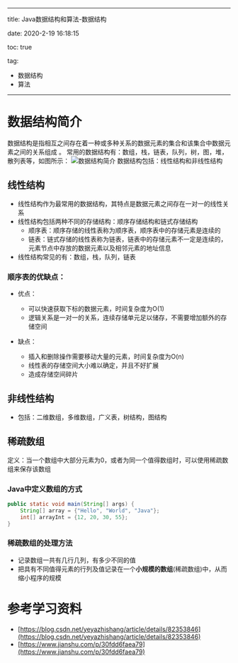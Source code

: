 ----------
title: Java数据结构和算法-数据结构

date: 2020-2-19 16:18:15

toc: true

tag: 

- 数据结构
- 算法

----------

# 数据结构简介
数据结构是指相互之间存在着一种或多种关系的数据元素的集合和该集合中数据元素之间的关系组成 。 常用的数据结构有：数组，栈，链表，队列，树，图，堆，散列表等，如图所示： 
![数据结构简介](https://img-blog.csdnimg.cn/20200219192500640.png?x-oss-process=image/watermark,type_ZmFuZ3poZW5naGVpdGk,shadow_10,text_aHR0cHM6Ly9ibG9nLmNzZG4ubmV0L3Rhb3dlaWRvbmcx,size_16,color_FFFFFF,t_70)
数据结构包括：线性结构和非线性结构

## 线性结构

- 线性结构作为最常用的数据结构，其特点是数据元素之间存在一对一的线性关系
- 线性结构包括两种不同的存储结构：顺序存储结构和链式存储结构
  - 顺序表：顺序存储的线性表称为顺序表，顺序表中的存储元素是连续的
  - 链表：链式存储的线性表称为链表，链表中的存储元素不一定是连续的，元素节点中存放的数据元素以及相邻元素的地址信息
- 线性结构常见的有：数组，栈，队列，链表

### 顺序表的优缺点：
- 优点：
  - 可以快速获取下标的数据元素，时间复杂度为O(1)
  - 逻辑关系是一对一的关系，连续存储单元足以储存，不需要增加额外的存储空间

- 缺点：
  - 插入和删除操作需要移动大量的元素，时间复杂度为O(n)
  - 线性表的存储空间大小难以确定，并且不好扩展
  - 造成存储空间碎片

## 非线性结构
- 包括：二维数组，多维数组，广义表，树结构，图结构
## 稀疏数组
定义：当一个数组中大部分元素为0，或者为同一个值得数组时，可以使用稀疏数组来保存该数组

### Java中定义数组的方式
```java
public static void main(String[] args) {
    String[] array = {"Hello", "World", "Java"};
    int[] arrayInt = {12, 20, 30, 55};
}
```

### 稀疏数组的处理方法
- 记录数组一共有几行几列，有多少不同的值
- 把具有不同值得元素的行列及值记录在一个**小规模的数组**(稀疏数组)中，从而缩小程序的规模



# 参考学习资料

- [https://blog.csdn.net/yeyazhishang/article/details/82353846](https://blog.csdn.net/yeyazhishang/article/details/82353846)
- [https://www.jianshu.com/p/30fdd6faea79](https://www.jianshu.com/p/30fdd6faea79)
